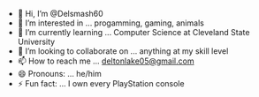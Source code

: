 - 👋 Hi, I’m @Delsmash60
- 👀 I’m interested in ... progamming, gaming, animals
- 🌱 I’m currently learning ... Computer Science at Cleveland State University
- 💞️ I’m looking to collaborate on ... anything at my skill level
- 📫 How to reach me ... deltonlake05@gmail.com
- 😄 Pronouns: ... he/him
- ⚡ Fun fact: ... I own every PlayStation console

<!---
Delsmash60/Delsmash60 is a ✨ special ✨ repository because its `README.md` (this file) appears on your GitHub profile.
You can click the Preview link to take a look at your changes.
--->
